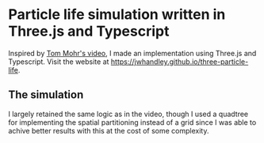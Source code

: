# Particle life simulation written in Three.js and Typescript

Inspired by [Tom Mohr's video](https://youtu.be/p4YirERTVF0?si=cGEOoQ1r9UA0s7uW), I made an implementation using Three.js and Typescript.
Visit the website at https://jwhandley.github.io/three-particle-life.

## The simulation

I largely retained the same logic as in the video, though I used a quadtree for implementing the spatial partitioning instead of a grid since I was able to achive better results with this at the cost of some complexity.